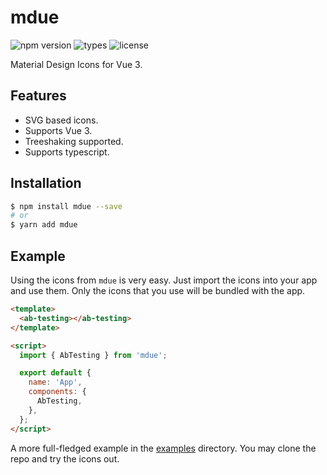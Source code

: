 # mdue

![npm version](https://badgen.net/npm/v/mdue) ![types](https://badgen.net/npm/types/mdue) ![license](https://badgen.net/npm/license/mdue)

Material Design Icons for Vue 3.

## Features

- SVG based icons.
- Supports Vue 3.
- Treeshaking supported.
- Supports typescript.

## Installation

```sh
$ npm install mdue --save
# or
$ yarn add mdue
```

## Example

Using the icons from `mdue` is very easy. Just import the icons into your app and use them. Only the icons that you use will be bundled with the app.

```html
<template>
  <ab-testing></ab-testing>
</template>

<script>
  import { AbTesting } from 'mdue';

  export default {
    name: 'App',
    components: {
      AbTesting,
    },
  };
</script>
```

A more full-fledged example in the [examples](./example) directory. You may clone the repo and try the icons out.
